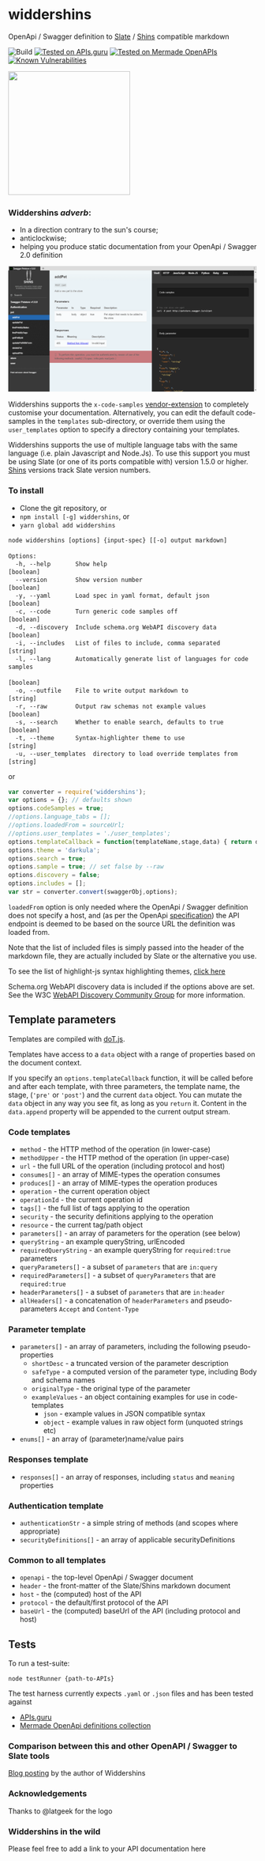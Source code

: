 # widdershins
OpenApi / Swagger definition to [Slate](https://github.com/lord/slate) / 
[Shins](https://github.com/mermade/shins) compatible markdown

![Build](https://img.shields.io/travis/Mermade/widdershins.svg) [![Tested on APIs.guru](https://api.apis.guru/badges/tested_on.svg)](https://APIs.guru) [![Tested on Mermade OpenAPIs](https://img.shields.io/badge/Additional%20Specs-419-brightgreen.svg)](https://github.com/mermade/openapi_specifications)
[![Known Vulnerabilities](https://snyk.io/test/npm/widdershins/badge.svg)](https://snyk.io/test/npm/widdershins)

<img src="http://mermade.github.io/widdershins/logo.png" width="247px" height="250px" />

### Widdershins *adverb*:
* In a direction contrary to the sun's course;
* anticlockwise;
* helping you produce static documentation from your OpenApi / Swagger 2.0 definition

![Widdershins screenshot](https://github.com/Mermade/oa2s-comparison/blob/master/docs/widdershins.png?raw=true)

Widdershins supports the `x-code-samples` [vendor-extension](https://github.com/Rebilly/ReDoc/blob/master/docs/redoc-vendor-extensions.md#operation-object-vendor-extensions) to completely customise your documentation. Alternatively, you can edit the default code-samples in the `templates` sub-directory, or override them using the `user_templates` option to specify a directory containing your templates.

Widdershins supports the use of multiple language tabs with the same language (i.e. plain Javascript and Node.Js). To use this support you must be using Slate (or one of its ports compatible with) version 1.5.0 or higher. [Shins](https://github.com/mermade/shins) versions track Slate version numbers.

### To install

* Clone the git repository, or
* `npm install [-g] widdershins`, or
* `yarn global add widdershins`

````
node widdershins [options] {input-spec} [[-o] output markdown]

Options:
  -h, --help       Show help                                           [boolean]
  --version        Show version number                                 [boolean]
  -y, --yaml       Load spec in yaml format, default json              [boolean]
  -c, --code       Turn generic code samples off                       [boolean]
  -d, --discovery  Include schema.org WebAPI discovery data            [boolean]
  -i, --includes   List of files to include, comma separated            [string]
  -l, --lang       Automatically generate list of languages for code samples
                                                                       [boolean]
  -o, --outfile    File to write output markdown to                     [string]
  -r, --raw        Output raw schemas not example values               [boolean]
  -s, --search     Whether to enable search, defaults to true          [boolean]
  -t, --theme      Syntax-highlighter theme to use                      [string]
  -u, --user_templates  directory to load override templates from       [string]
````

or


````javascript
var converter = require('widdershins');
var options = {}; // defaults shown
options.codeSamples = true;
//options.language_tabs = [];
//options.loadedFrom = sourceUrl;
//options.user_templates = './user_templates';
options.templateCallback = function(templateName,stage,data) { return data };
options.theme = 'darkula';
options.search = true;
options.sample = true; // set false by --raw
options.discovery = false;
options.includes = [];
var str = converter.convert(swaggerObj,options);
````

`loadedFrom` option is only needed where the OpenApi / Swagger definition does not specify a host,
and (as per the OpenApi [specification](https://github.com/OAI/OpenAPI-Specification/blob/master/versions/2.0.md#fixed-fields)) the API endpoint is deemed to be based on the source URL
the definition was loaded from.

Note that the list of included files is simply passed into the header of the markdown file, they are actually included by Slate or the alternative you use.

To see the list of highlight-js syntax highlighting themes, [click here](https://highlightjs.org/static/demo/)

Schema.org WebAPI discovery data is included if the options above are set. See the W3C [WebAPI Discovery Community Group](https://www.w3.org/community/web-api-discovery/) for more information.

## Template parameters

Templates are compiled with [doT.js](https://github.com/olado/doT#readme).

Templates have access to a `data` object with a range of properties based on the document context.

If you specify an `options.templateCallback` function, it will be called before and after each template, with three parameters, the template name, the stage, (`'pre'` or `'post'`) and the current `data` object. You can mutate the `data` object in any way you see fit, as long as you `return` it. Content in the `data.append` property will be appended to the current output stream.

### Code templates

* `method` - the HTTP method of the operation (in lower-case)
* `methodUpper` - the HTTP method of the operation (in upper-case)
* `url` - the full URL of the operation (including protocol and host)
* `consumes[]` - an array of MIME-types the operation consumes
* `produces[]` - an array of MIME-types the operation produces
* `operation` - the current operation object
* `operationId` - the current operation id
* `tags[]` - the full list of tags applying to the operation
* `security` - the security definitions applying to the operation
* `resource` - the current tag/path object
* `parameters[]` - an array of parameters for the operation (see below)
* `queryString` - an example queryString, urlEncoded
* `requiredQueryString` - an example queryString for `required:true` parameters
* `queryParameters[]` - a subset of `parameters` that are `in:query`
* `requiredParameters[]` - a subset of `queryParameters` that are `required:true`
* `headerParameters[]` - a subset of `parameters` that are `in:header`
* `allHeaders[]` - a concatenation of `headerParameters` and pseudo-parameters `Accept` and `Content-Type`

### Parameter template

* `parameters[]` - an array of parameters, including the following pseudo-properties
    * `shortDesc` - a truncated version of the parameter description
    * `safeType` - a computed version of the parameter type, including Body and schema names
    * `originalType` - the original type of the parameter
    * `exampleValues` - an object containing examples for use in code-templates
        * `json` - example values in JSON compatible syntax
        * `object` - example values in raw object form (unquoted strings etc)
* `enums[]` - an array of (parameter)name/value pairs

### Responses template

* `responses[]` - an array of responses, including `status` and `meaning` properties

### Authentication template

* `authenticationStr` - a simple string of methods (and scopes where appropriate)
* `securityDefinitions[]` - an array of applicable securityDefinitions

### Common to all templates

* `openapi` - the top-level OpenApi / Swagger document
* `header` - the front-matter of the Slate/Shins markdown document
* `host` - the (computed) host of the API
* `protocol` - the default/first protocol of the API
* `baseUrl` - the (computed) baseUrl of the API (including protocol and host)

## Tests

To run a test-suite:

````
node testRunner {path-to-APIs}
````

The test harness currently expects `.yaml` or `.json` files and has been tested against

* [APIs.guru](https://github.com/APIs-guru/openapi-directory)
* [Mermade OpenApi definitions collection](https://github.com/mermade/openapi-definitions)

### Comparison between this and other OpenAPI / Swagger to Slate tools

[Blog posting](http://mikeralphson.github.io/openapi/2016/12/19/oa2s-comparison) by the author of Widdershins

### Acknowledgements

Thanks to @latgeek for the logo

### Widdershins in the wild

Please feel free to add a link to your API documentation here
